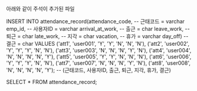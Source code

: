 
아래와 같이 주석이 추가된 파일

INSERT INTO
		   attendance_record(attendance_code,     -- 근태코드 = varchar
                             emp_id,          -- 사용자ID = varchar
                             arrival_at_work, -- 출근 = char
                             leave_work,      -- 퇴근 = char
                             late_work,       -- 지각 = char
							               vacation,        -- 휴가  = varchar
                             day_off)         -- 결근 = char
		VALUES     ('att1', 'user001', 'Y', 'Y', 'N', 'N', 'N'), 
				       ('att2', 'user002', 'Y', 'Y', 'Y', 'N', 'N'),
               ('att3', 'user003', 'N', 'N', 'N', 'Y', 'N'),
               ('att4', 'user004', 'N', 'N', 'N', 'N', 'Y'),
               ('att5', 'user005', 'Y', 'Y', 'N', 'N', 'N'),
		     		   ('att6', 'user006', 'Y', 'Y', 'Y', 'N', 'N'),
               ('att7', 'user007', 'N', 'N', 'N', 'Y', 'N'),
               ('att8', 'user008', 'N', 'N', 'N', 'N', 'Y');
    				-- (근태코드,  사용자ID,   출근, 퇴근, 지각, 휴가, 결근)

SELECT * FROM attendance_record;



